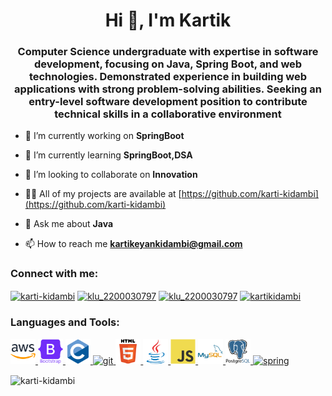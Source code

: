 <h1 align="center">Hi 👋, I'm Kartik</h1>
<h3 align="center">Computer Science undergraduate with expertise in software development, focusing on Java, Spring Boot, and web technologies. Demonstrated experience in building web applications with strong problem-solving abilities. Seeking an entry-level software development position to contribute technical skills in a collaborative environment</h3>

- 🔭 I’m currently working on **SpringBoot**

- 🌱 I’m currently learning **SpringBoot,DSA**

- 👯 I’m looking to collaborate on **Innovation**

- 👨‍💻 All of my projects are available at [https://github.com/karti-kidambi](https://github.com/karti-kidambi)

- 💬 Ask me about **Java**

- 📫 How to reach me **kartikeyankidambi@gmail.com**

<h3 align="left">Connect with me:</h3>
<p align="left">
<a href="https://linkedin.com/in/karti-kidambi" target="blank"><img align="center" src="https://raw.githubusercontent.com/rahuldkjain/github-profile-readme-generator/master/src/images/icons/Social/linked-in-alt.svg" alt="karti-kidambi" height="30" width="40" /></a>
<a href="https://www.codechef.com/users/klu_2200030797" target="blank"><img align="center" src="https://cdn.jsdelivr.net/npm/simple-icons@3.1.0/icons/codechef.svg" alt="klu_2200030797" height="30" width="40" /></a>
<a href="https://www.hackerrank.com/klu_2200030797" target="blank"><img align="center" src="https://raw.githubusercontent.com/rahuldkjain/github-profile-readme-generator/master/src/images/icons/Social/hackerrank.svg" alt="klu_2200030797" height="30" width="40" /></a>
<a href="https://www.leetcode.com/kartikidambi" target="blank"><img align="center" src="https://raw.githubusercontent.com/rahuldkjain/github-profile-readme-generator/master/src/images/icons/Social/leet-code.svg" alt="kartikidambi" height="30" width="40" /></a>
</p>

<h3 align="left">Languages and Tools:</h3>
<p align="left"> <a href="https://aws.amazon.com" target="_blank" rel="noreferrer"> <img src="https://raw.githubusercontent.com/devicons/devicon/master/icons/amazonwebservices/amazonwebservices-original-wordmark.svg" alt="aws" width="40" height="40"/> </a> <a href="https://getbootstrap.com" target="_blank" rel="noreferrer"> <img src="https://raw.githubusercontent.com/devicons/devicon/master/icons/bootstrap/bootstrap-plain-wordmark.svg" alt="bootstrap" width="40" height="40"/> </a> <a href="https://www.cprogramming.com/" target="_blank" rel="noreferrer"> <img src="https://raw.githubusercontent.com/devicons/devicon/master/icons/c/c-original.svg" alt="c" width="40" height="40"/> </a> <a href="https://git-scm.com/" target="_blank" rel="noreferrer"> <img src="https://www.vectorlogo.zone/logos/git-scm/git-scm-icon.svg" alt="git" width="40" height="40"/> </a> <a href="https://www.w3.org/html/" target="_blank" rel="noreferrer"> <img src="https://raw.githubusercontent.com/devicons/devicon/master/icons/html5/html5-original-wordmark.svg" alt="html5" width="40" height="40"/> </a> <a href="https://www.java.com" target="_blank" rel="noreferrer"> <img src="https://raw.githubusercontent.com/devicons/devicon/master/icons/java/java-original.svg" alt="java" width="40" height="40"/> </a> <a href="https://developer.mozilla.org/en-US/docs/Web/JavaScript" target="_blank" rel="noreferrer"> <img src="https://raw.githubusercontent.com/devicons/devicon/master/icons/javascript/javascript-original.svg" alt="javascript" width="40" height="40"/> </a> <a href="https://www.mysql.com/" target="_blank" rel="noreferrer"> <img src="https://raw.githubusercontent.com/devicons/devicon/master/icons/mysql/mysql-original-wordmark.svg" alt="mysql" width="40" height="40"/> </a> <a href="https://www.postgresql.org" target="_blank" rel="noreferrer"> <img src="https://raw.githubusercontent.com/devicons/devicon/master/icons/postgresql/postgresql-original-wordmark.svg" alt="postgresql" width="40" height="40"/> </a> <a href="https://spring.io/" target="_blank" rel="noreferrer"> <img src="https://www.vectorlogo.zone/logos/springio/springio-icon.svg" alt="spring" width="40" height="40"/> </a> </p>

<p><img align="center" src="https://github-readme-stats.vercel.app/api/top-langs?username=karti-kidambi&show_icons=true&locale=en&layout=compact" alt="karti-kidambi" /></p>
